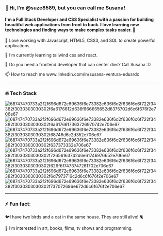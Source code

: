 <h3>👋 Hi, I’m @suze8589, but you can call me Susana!</h3>
<h4>I'm a Full Stack Developer and CSS Specialist with a passion for building beautiful web applications from front to back. I love learning new technologies and finding ways to make complex tasks easier. 🚀</h4>

<p>🔧 Love working with Javascript, HTML5, CSS3, and SQL to create powerful applications.</p>
<p>🌱 I’m currently learning tailwind css and react.</p>
<p>💞️ Do you need a frontend developer that can center divs? Call Susana :D</p>
<p>📫 How to reach me www.linkedin.com/in/susana-ventura-eduardo</p>

<hr>

<h3>🔥 Tech Stack </h3>

![68747470733a2f2f696d672e69636f6e73382e636f6d2f636f6c6f722f34382f3030303030302f6a6176612d636f666665652d6375702d6c6f676f2e706e67](https://github.com/user-attachments/assets/81a798f8-c08c-4cad-8a7c-143a8b44877a)
![68747470733a2f2f696d672e69636f6e73382e636f6d2f636f6c6f722f34382f3030303030302f6a6176617363726970742e706e67](https://github.com/user-attachments/assets/ade1a603-ef89-4faa-879b-dcb653ed5b58)
![68747470733a2f2f696d672e69636f6e73382e636f6d2f636f6c6f722f34382f3030303030302f68746d6c2d352e706e67](https://github.com/user-attachments/assets/6ac29c4d-7596-4ac2-b99d-3f01a6b5636e)
![68747470733a2f2f696d672e69636f6e73382e636f6d2f636f6c6f722f34382f3030303030302f637373332e706e67](https://github.com/user-attachments/assets/80cda7a6-f82f-4f6b-af26-bca90f851734)
![68747470733a2f2f696d672e69636f6e73382e636f6d2f636f6c6f722f34382f3030303030302f72656163742d6e61746976652e706e67](https://github.com/user-attachments/assets/c65c53b6-5bfa-4741-89ed-265febb8b7b2)
![68747470733a2f2f696d672e69636f6e73382e636f6d2f636f6c6f722f34382f3030303030302f626f6f7473747261702e706e67](https://github.com/user-attachments/assets/a7f3902a-e216-4ec1-a0c6-b2e09106240f)
![68747470733a2f2f696d672e69636f6e73382e636f6d2f636f6c6f722f34382f3030303030302f6d7973716c2d6c6f676f2e706e67](https://github.com/user-attachments/assets/9fd23663-5e2d-4c75-a7fe-fc3a7594011f)
![68747470733a2f2f696d672e69636f6e73382e636f6d2f636f6c6f722f34382f3030303030302f737072696e672d6c6f676f2e706e67](https://github.com/user-attachments/assets/0059927c-3386-4d31-bd37-89bac975973c)

<hr>

<h3>⚡ Fun fact: </h3> 
<p>🐦I have two birds and a cat in the same house. They are still alive! 🐈</p>
<p>👀 I’m interested in art, books, films, tv shows and programming.</p>

<!---
suze8589/suze8589 is a ✨ special ✨ repository because its `README.md` (this file) appears on your GitHub profile.
You can click the Preview link to take a look at your changes.
--->

